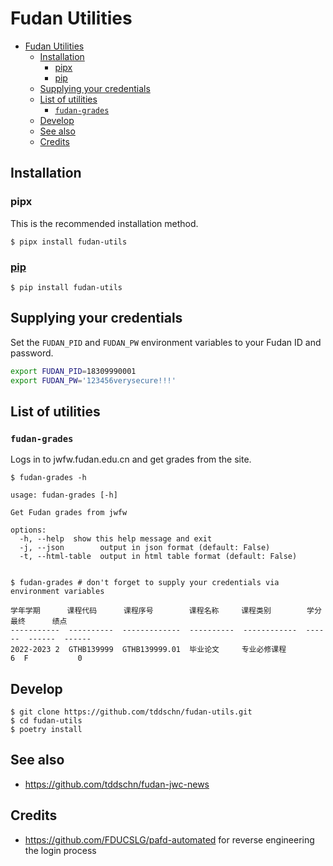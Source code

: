 # Fudan Utilities

- [Fudan Utilities](#fudan-utilities)
  - [Installation](#installation)
    - [pipx](#pipx)
    - [pip](#pip)
  - [Supplying your credentials](#supplying-your-credentials)
  - [List of utilities](#list-of-utilities)
    - [`fudan-grades`](#fudan-grades)
  - [Develop](#develop)
  - [See also](#see-also)
  - [Credits](#credits)

## Installation

### pipx

This is the recommended installation method.

```
$ pipx install fudan-utils
```

### [pip](https://pypi.org/project/fudan-utils/)

```
$ pip install fudan-utils
```

## Supplying your credentials

Set the `FUDAN_PID` and `FUDAN_PW` environment variables to your Fudan ID and password.

```bash
export FUDAN_PID=18309990001
export FUDAN_PW='123456verysecure!!!'
```

## List of utilities

### `fudan-grades`

Logs in to jwfw.fudan.edu.cn and get grades from the site.

```
$ fudan-grades -h

usage: fudan-grades [-h]

Get Fudan grades from jwfw

options:
  -h, --help  show this help message and exit
  -j, --json        output in json format (default: False)
  -t, --html-table  output in html table format (default: False)


$ fudan-grades # don't forget to supply your credentials via environment variables

学年学期      课程代码      课程序号        课程名称     课程类别        学分     最终      绩点
-----------  ----------  -------------  ----------  ------------  ------  ------  ------
2022-2023 2  GTHB139999  GTHB139999.01  毕业论文     专业必修课程          6  F           0
```


## Develop

```
$ git clone https://github.com/tddschn/fudan-utils.git
$ cd fudan-utils
$ poetry install
```

## See also

- https://github.com/tddschn/fudan-jwc-news

## Credits

- https://github.com/FDUCSLG/pafd-automated for reverse engineering the login process